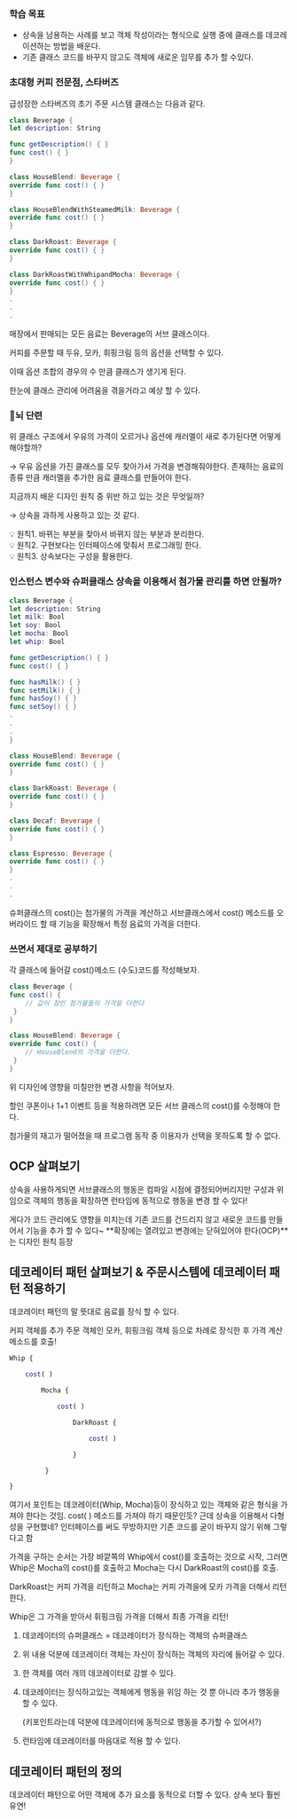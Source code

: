 ### 학습 목표

- 상속을 남용하는 사례를 보고 객체 작성이라는 형식으로 실행 중에 클래스를 데코레이션하는 방법을 배운다.
- 기존 클래스 코드를 바꾸지 않고도 객체에 새로운 임무를 추가 할 수있다.

### 초대형 커피 전문점, 스타버즈

급성장한 스타버즈의 초기 주문 시스템 클래스는 다음과 같다.

```swift
class Beverage {
let description: String

func getDescription() { }
func cost() { }
}

class HouseBlend: Beverage {
override func cost() { }
}

class HouseBlendWithSteamedMilk: Beverage {
override func cost() { }
}

class DarkRoast: Beverage {
override func cost() { }
}

class DarkRoastWithWhipandMocha: Beverage {
override func cost() { }
}
.
.
.
```

매장에서 판매되는 모든 음료는 Beverage의 서브 클래스이다.

커피를 주문할 때 두유, 모카, 휘핑크림 등의 옵션을 선택할 수 있다.

이때 옵션 조합의 경우의 수 만큼 클래스가 생기게 된다.

한눈에 클래스 관리에 어려움을 겪을거라고 예상 할 수 있다.

### 🌟뇌 단련

위 클래스 구조에서 우유의 가격이 오르거나 옵션에 캐러멜이 새로 추가된다면 어떻게 해야할까?

→ 우유 옵션을 가진 클래스를 모두 찾아가서 가격을 변경해줘야한다. 존재하는 음료의 종류 만큼 캐러멜을 추가한 음료 클래스를 만들어야 한다.

지금까지 배운 디자인 원칙 중 위반 하고 있는 것은 무엇일까?

→ 상속을 과하게 사용하고 있는 것 같다.

<aside>
💡 원칙1. 바뀌는 부분을 찾아서 바뀌지 않는 부분과 분리한다.

</aside>

<aside>
💡 원칙2. 구현보다는 인터페이스에 맞춰서 프로그래밍 한다.

</aside>

<aside>
💡 원칙3. 상속보다는 구성을 활용한다.

</aside>

### 인스턴스 변수와 슈퍼클래스 상속을 이용해서 첨가물 관리를 하면 안될까?

```swift
class Beverage {
let description: String
let milk: Bool
let soy: Bool
let mocha: Bool
let whip: Bool

func getDescription() { }
func cost() { }

func hasMilk() { }
func setMilk() { }
func hasSoy() { }
func setSoy() { }
.
.
.
}

class HouseBlend: Beverage {
override func cost() { }
}

class DarkRoast: Beverage {
override func cost() { }
}

class Decaf: Beverage {
override func cost() { }
}

class Espresso: Beverage {
override func cost() { }
}
.
.
.
```

슈퍼클래스의 cost()는 첨가물의 가격을 계산하고 서브클래스에서 cost() 메소드를 오버라이드 할 때 기능을 확장해서 특정 음료의 가격을 더한다.

### 쓰면서 제대로 공부하기

각 클래스에 들어갈 cost()메소드 (수도)코드를 작성해보자.

```swift
class Beverage {
func cost() {
	// 값이 참인 첨가물들의 가격을 더한다
 }
}

class HouseBlend: Beverage {
override func cost() {
	// HouseBlend의 가격을 더한다.
 }
}

```

위 디자인에 영향을 미칠만한 변경 사항을 적어보자.

할인 쿠폰이나 1+1 이벤트 등을 적용하려면 모든 서브 클래스의 cost()를 수정해야 한다.

첨가물의 재고가 떨어졌을 때 프로그램 동작 중 이용자가 선택을 못하도록 할 수 없다.

## OCP 살펴보기

상속을 사용하게되면 서브클래스의 행동은 컴파일 시점에 결정되어버리지만 구성과 위임으로 객체의 행동을 확장하면 런타임에 동적으로 행동을 변경 할 수 있다!

게다가 코드 관리에도 영향을 미치는데 기존 코드를 건드리지 않고 새로운 코드를 만들어서 기능을 추가 할 수 있다~ **확장에는 열려있고 변경에는 닫혀있어야 한다(OCP)**는 디자인 원칙 등장

## 데코레이터 패턴 살펴보기 & 주문시스템에 데코레이터 패턴 적용하기

데코레이터 패턴의 말 뜻대로 음료를 장식 할 수 있다.

커피 객체를 추가 주문 객체인 모카, 휘핑크림 객체 등으로 차례로 장식한 후 가격 계산 메소드를 호출!

```jsx
Whip {

	cost( )

		Mocha { 

			cost( )

				DarkRoast { 

					cost( ) 

				}

		 }

}
```

여기서 포인트는 데코레이터(Whip, Mocha)등이 장식하고 있는 객체와 같은 형식을 가져야 한다는 것임. cost( ) 메소드를 가져야 하기 때문인듯? 근데 상속을 이용해서 다형성을 구현했네? 인터페이스를 써도 무방하지만 기존 코드를 굳이 바꾸지 않기 위해 그렇다고 함

가격을 구하는 순서는 가장 바깥쪽의 Whip에서 cost()를 호출하는 것으로 시작, 그러면 Whip은 Mocha의 cost()를 호출하고 Mocha는 다시 DarkRoast의 cost()를 호출.

DarkRoast는 커피 가격을 리턴하고 Mocha는 커피 가격을에 모카 가격을 더해서 리턴한다.

Whip은 그 가격을 받아서 휘핑크림 가격을 더해서 최종 가격을 리턴!

1. 데코레이터의 슈퍼클래스 = 데코레이터가 장식하는 객체의 슈퍼클래스
2. 위 내용 덕분에 데코레이터 객체는 자신이 장식하는 객체의 자리에 들어갈 수 있다.
3. 한 객체를 여러 개의 데코레이터로 감쌀 수 있다.
4. 데코레이터는 장식하고있는 객체에게 행동을 위임 하는 것 뿐 아니라 추가 행동을 할 수 있다.

   (키포인트라는데 덕분에 데코레이터에 동적으로 행동을 추가할 수 있어서?)

5. 런타임에 데코레이터를 마음대로 적용 할 수 있다.

## 데코레이터 패턴의 정의

데코레이터 패턴으로 어떤 객체에 추가 요소를 동적으로 더할 수 있다. 상속 보다 훨씬 유연!